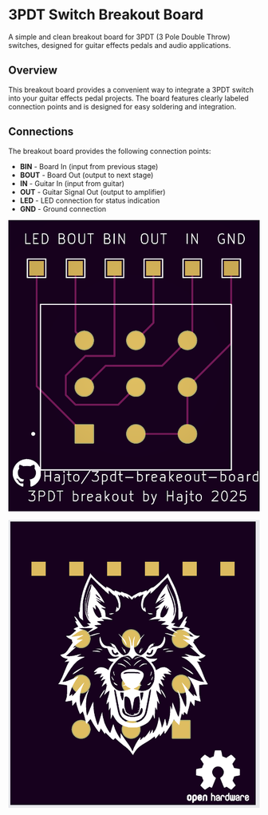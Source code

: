 # 3PDT Switch Breakout Board

A simple and clean breakout board for 3PDT (3 Pole Double Throw) switches, designed for guitar effects pedals and audio applications.

## Overview

This breakout board provides a convenient way to integrate a 3PDT switch into your guitar effects pedal projects. The board features clearly labeled connection points and is designed for easy soldering and integration.


## Connections

The breakout board provides the following connection points:

- **BIN** - Board In (input from previous stage)
- **BOUT** - Board Out (output to next stage) 
- **IN** - Guitar In (input from guitar)
- **OUT** - Guitar Signal Out (output to amplifier)
- **LED** - LED connection for status indication
- **GND** - Ground connection

![Front of the 3PDT Breakout Board](front.png)

![Back of the 3PDT Breakout Board](back.png)
